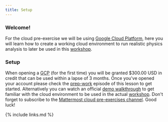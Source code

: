 ```yaml
---
title: Setup
---
```

### Welcome!
For the cloud pre-exercise we will be using [Google Cloud Platform](https://cloud.google.com), here you will learn how to create a working cloud environment to run realistic physics analysis to later be used in this [workshop](https://cms-opendata-workshop.github.io/2022-08-01-cms-open-data-workshop/). 

### Setup
When opening a [GCP](https://cloud.google.com) (for the first time) you will be granted $300.00 USD in credit that can be used within a lapse of 3 months. Once you've opened your account please check the [prep-work](https://cms-opendata-workshop.github.io/workshop2022-lesson-introcloud/01-intro/index.html) episode of this lesson to get started. Alternatively you can watch an official [demo walkthrough](https://youtu.be/RPO6zR12iUc) to get familiar with the cloud environment to be used in the actual [workshop](https://cms-opendata-workshop.github.io/2022-08-01-cms-open-data-workshop/). Don't forget to subscribe to the [Mattermost cloud pre-exercises channel](https://mattermost.web.cern.ch/cmsodws2022/channels/cloud-pre-exercise). Good luck!

{% include links.md %}
